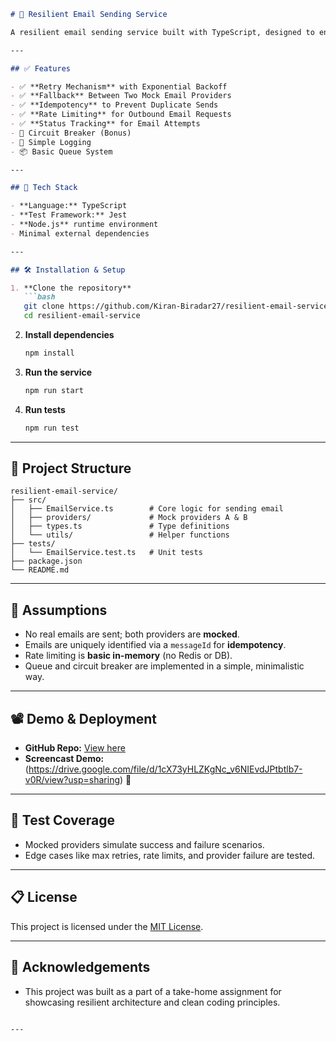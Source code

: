 
````markdown
# 📧 Resilient Email Sending Service

A resilient email sending service built with TypeScript, designed to ensure reliable email delivery using retry logic, fallback mechanisms, rate limiting, idempotency, and status tracking.

---

## ✅ Features

- ✅ **Retry Mechanism** with Exponential Backoff
- ✅ **Fallback** Between Two Mock Email Providers
- ✅ **Idempotency** to Prevent Duplicate Sends
- ✅ **Rate Limiting** for Outbound Email Requests
- ✅ **Status Tracking** for Email Attempts
- 🔄 Circuit Breaker (Bonus)
- 📝 Simple Logging
- 📦 Basic Queue System

---

## 🚀 Tech Stack

- **Language:** TypeScript
- **Test Framework:** Jest
- **Node.js** runtime environment
- Minimal external dependencies

---

## 🛠️ Installation & Setup

1. **Clone the repository**
   ```bash
   git clone https://github.com/Kiran-Biradar27/resilient-email-service.git
   cd resilient-email-service
````

2. **Install dependencies**

   ```bash
   npm install
   ```

3. **Run the service**

   ```bash
   npm run start
   ```

4. **Run tests**

   ```bash
   npm run test
   ```

---

## 📂 Project Structure

```
resilient-email-service/
├── src/
│   ├── EmailService.ts        # Core logic for sending email
│   ├── providers/             # Mock providers A & B
│   ├── types.ts               # Type definitions
│   └── utils/                 # Helper functions
├── tests/
│   └── EmailService.test.ts   # Unit tests
├── package.json
└── README.md
```

---

## 📌 Assumptions

* No real emails are sent; both providers are **mocked**.
* Emails are uniquely identified via a `messageId` for **idempotency**.
* Rate limiting is **basic in-memory** (no Redis or DB).
* Queue and circuit breaker are implemented in a simple, minimalistic way.

---

## 📽️ Demo & Deployment

* **GitHub Repo:** [View here](https://github.com/Kiran-Biradar27/resilient-email-service)
* **Screencast Demo:** (https://drive.google.com/file/d/1cX73yHLZKgNc_v6NIEvdJPtbtlb7-v0R/view?usp=sharing) 🎥

---

## 🧪 Test Coverage

* Mocked providers simulate success and failure scenarios.
* Edge cases like max retries, rate limits, and provider failure are tested.

---

## 📋 License

This project is licensed under the [MIT License](LICENSE).

---

## 🙌 Acknowledgements

* This project was built as a part of a take-home assignment for showcasing resilient architecture and clean coding principles.

```

---
